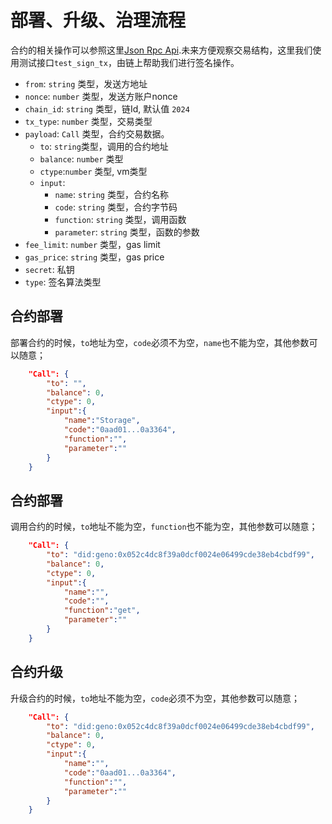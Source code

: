 # 部署、升级、治理流程

合约的相关操作可以参照这里[Json Rpc Api](https://geno-docs.readthedocs.io/zh-cn/latest/sdk/json_rpc/index.html).未来方便观察交易结构，这里我们使用测试接口`test_sign_tx`，由链上帮助我们进行签名操作。

+ `from`: `string` 类型，发送方地址
+ `nonce`: `number` 类型，发送方账户nonce
+ `chain_id`: `string` 类型，链Id, 默认值 `2024`
+ `tx_type`: `number` 类型，交易类型
+ `payload`: `Call` 类型，合约交易数据。
    - `to`: `string`类型，调用的合约地址<br> 
    - `balance`: `number` 类型 <br> 
    - `ctype`:`number` 类型, vm类型
    - `input`: 
        + `name`: `string` 类型，合约名称
        + `code`: `string` 类型，合约字节码
        + `function`: `string` 类型，调用函数
        + `parameter`: `string` 类型，函数的参数
+ `fee_limit`: `number` 类型，gas limit
+ `gas_price`: `string` 类型，gas price
+ `secret`: 私钥
+ `type`: 签名算法类型

## 合约部署

部署合约的时候，`to`地址为空，`code`必须不为空，`name`也不能为空，其他参数可以随意；

```json
    "Call": {
        "to": "",
        "balance": 0,
        "ctype": 0,
        "input":{
            "name":"Storage",
            "code":"0aad01...0a3364",
            "function":"",
            "parameter":""
        }
    }
```

## 合约部署

调用合约的时候，`to`地址不能为空，`function`也不能为空，其他参数可以随意；

```json
    "Call": {
        "to": "did:geno:0x052c4dc8f39a0dcf0024e06499cde38eb4cbdf99",
        "balance": 0,
        "ctype": 0,
        "input":{
            "name":"",
            "code":"",
            "function":"get",
            "parameter":""
        }
    }
```

## 合约升级

升级合约的时候，`to`地址不能为空，`code`必须不为空，其他参数可以随意；

```json
    "Call": {
        "to": "did:geno:0x052c4dc8f39a0dcf0024e06499cde38eb4cbdf99",
        "balance": 0,
        "ctype": 0,
        "input":{
            "name":"",
            "code":"0aad01...0a3364",
            "function":"",
            "parameter":""
        }
    }
```
